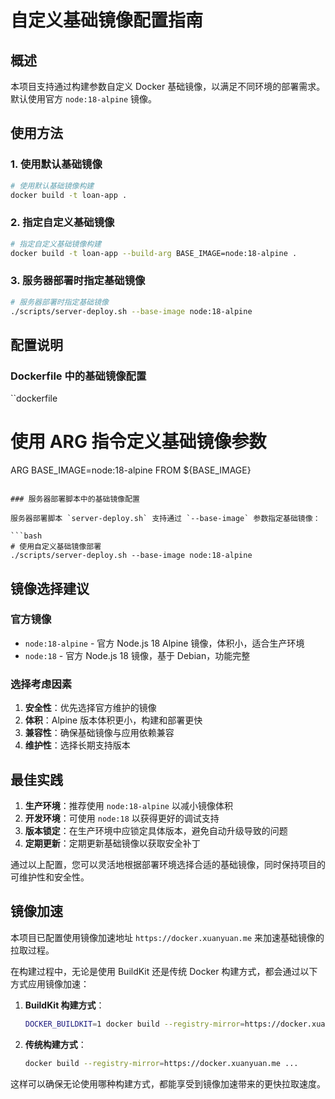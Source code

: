 # 自定义基础镜像配置指南

## 概述

本项目支持通过构建参数自定义 Docker 基础镜像，以满足不同环境的部署需求。默认使用官方 `node:18-alpine` 镜像。

## 使用方法

### 1. 使用默认基础镜像

```bash
# 使用默认基础镜像构建
docker build -t loan-app .
```

### 2. 指定自定义基础镜像

```bash
# 指定自定义基础镜像构建
docker build -t loan-app --build-arg BASE_IMAGE=node:18-alpine .
```

### 3. 服务器部署时指定基础镜像

```bash
# 服务器部署时指定基础镜像
./scripts/server-deploy.sh --base-image node:18-alpine
```

## 配置说明

### Dockerfile 中的基础镜像配置

``dockerfile
# 使用 ARG 指令定义基础镜像参数
ARG BASE_IMAGE=node:18-alpine
FROM ${BASE_IMAGE}
```

### 服务器部署脚本中的基础镜像配置

服务器部署脚本 `server-deploy.sh` 支持通过 `--base-image` 参数指定基础镜像：

```bash
# 使用自定义基础镜像部署
./scripts/server-deploy.sh --base-image node:18-alpine
```

## 镜像选择建议

### 官方镜像

- `node:18-alpine` - 官方 Node.js 18 Alpine 镜像，体积小，适合生产环境
- `node:18` - 官方 Node.js 18 镜像，基于 Debian，功能完整

### 选择考虑因素

1. **安全性**：优先选择官方维护的镜像
2. **体积**：Alpine 版本体积更小，构建和部署更快
3. **兼容性**：确保基础镜像与应用依赖兼容
4. **维护性**：选择长期支持版本

## 最佳实践

1. **生产环境**：推荐使用 `node:18-alpine` 以减小镜像体积
2. **开发环境**：可使用 `node:18` 以获得更好的调试支持
3. **版本锁定**：在生产环境中应锁定具体版本，避免自动升级导致的问题
4. **定期更新**：定期更新基础镜像以获取安全补丁

通过以上配置，您可以灵活地根据部署环境选择合适的基础镜像，同时保持项目的可维护性和安全性。

## 镜像加速

本项目已配置使用镜像加速地址 `https://docker.xuanyuan.me` 来加速基础镜像的拉取过程。

在构建过程中，无论是使用 BuildKit 还是传统 Docker 构建方式，都会通过以下方式应用镜像加速：

1. **BuildKit 构建方式**：
   ```bash
   DOCKER_BUILDKIT=1 docker build --registry-mirror=https://docker.xuanyuan.me ...
   ```

2. **传统构建方式**：
   ```bash
   docker build --registry-mirror=https://docker.xuanyuan.me ...
   ```

这样可以确保无论使用哪种构建方式，都能享受到镜像加速带来的更快拉取速度。